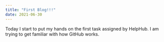 ```yaml
---
title: "First Blog!!!"
date: 2021-06-30
---
```


Today I start to put my hands on the first task assigned by HelpHub. I am trying to get familiar with how GitHub works.
